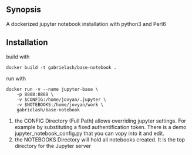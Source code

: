 ## Synopsis

A dockerized jupyter notebook installation with python3 and Perl6

## Installation 

build with

    docker build -t gabrielash/base-notebook .

run with 

    docker run -v --name jupyter-base \
        -p 8888:8888 \
        -v $CONFIG:/home/jovyan/.jupyter \
        -v $NOTEBOOKS:/home/jovyan/work \
        gabrielash/base-notebook

  1.    the CONFIG Directory (Full Path) allows overriding jupyter settings. For example 
        by substituting a fixed authentification token. There is a demo
        jupyter_notebook_config.py that you can vopy into it and edit.
  2.    the NOTEBOOKS Directory will hold all notebooks created. It is the top directory
        for the Jupyter server


